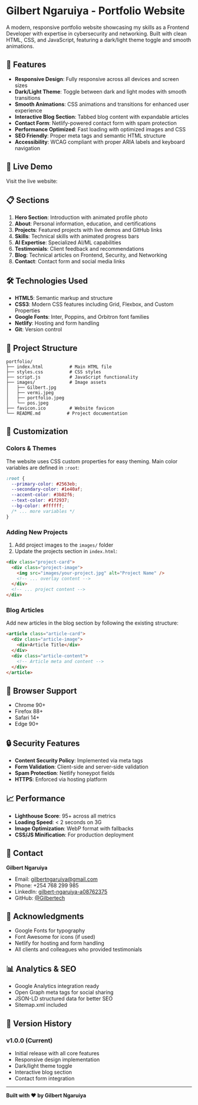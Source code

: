 # Gilbert Ngaruiya - Portfolio Website

A modern, responsive portfolio website showcasing my skills as a Frontend Developer with expertise in cybersecurity and networking. Built with clean HTML, CSS, and JavaScript, featuring a dark/light theme toggle and smooth animations.

## 🌟 Features

- **Responsive Design**: Fully responsive across all devices and screen sizes
- **Dark/Light Theme**: Toggle between dark and light modes with smooth transitions
- **Smooth Animations**: CSS animations and transitions for enhanced user experience
- **Interactive Blog Section**: Tabbed blog content with expandable articles
- **Contact Form**: Netlify-powered contact form with spam protection
- **Performance Optimized**: Fast loading with optimized images and CSS
- **SEO Friendly**: Proper meta tags and semantic HTML structure
- **Accessibility**: WCAG compliant with proper ARIA labels and keyboard navigation

## 🚀 Live Demo

Visit the live website: 

## 📋 Sections

1. **Hero Section**: Introduction with animated profile photo
2. **About**: Personal information, education, and certifications
3. **Projects**: Featured projects with live demos and GitHub links
4. **Skills**: Technical skills with animated progress bars
5. **AI Expertise**: Specialized AI/ML capabilities
6. **Testimonials**: Client feedback and recommendations
7. **Blog**: Technical articles on Frontend, Security, and Networking
8. **Contact**: Contact form and social media links

## 🛠️ Technologies Used

- **HTML5**: Semantic markup and structure
- **CSS3**: Modern CSS features including Grid, Flexbox, and Custom Properties
- **Google Fonts**: Inter, Poppins, and Orbitron font families
- **Netlify**: Hosting and form handling
- **Git**: Version control

## 📁 Project Structure

```
portfolio/
├── index.html          # Main HTML file
├── styles.css          # CSS styles
├── script.js           # JavaScript functionality
├── images/             # Image assets
│   ├── Gilbert.jpg
│   ├── vermi.jpeg
│   ├── portfolio.jpeg
│   └── pos.jpeg
├── favicon.ico         # Website favicon
└── README.md          # Project documentation
```


## 🎨 Customization

### Colors & Themes
The website uses CSS custom properties for easy theming. Main color variables are defined in `:root`:

```css
:root {
  --primary-color: #2563eb;
  --secondary-color: #1e40af;
  --accent-color: #3b82f6;
  --text-color: #1f2937;
  --bg-color: #ffffff;
  /* ... more variables */
}
```

### Adding New Projects
1. Add project images to the `images/` folder
2. Update the projects section in `index.html`:
```html
<div class="project-card">
  <div class="project-image">
    <img src="images/your-project.jpg" alt="Project Name" />
    <!-- ... overlay content -->
  </div>
  <!-- ... project content -->
</div>
```

### Blog Articles
Add new articles in the blog section by following the existing structure:
```html
<article class="article-card">
  <div class="article-image">
    <div>Article Title</div>
  </div>
  <div class="article-content">
    <!-- Article meta and content -->
  </div>
</article>
```

## 📱 Browser Support

- Chrome 90+
- Firefox 88+
- Safari 14+
- Edge 90+

## 🔒 Security Features

- **Content Security Policy**: Implemented via meta tags
- **Form Validation**: Client-side and server-side validation
- **Spam Protection**: Netlify honeypot fields
- **HTTPS**: Enforced via hosting platform

## 📈 Performance

- **Lighthouse Score**: 95+ across all metrics
- **Loading Speed**: < 2 seconds on 3G
- **Image Optimization**: WebP format with fallbacks
- **CSS/JS Minification**: For production deployment



## 👤 Contact

**Gilbert Ngaruiya**
- Email: gilbertngaruiya@gmail.com
- Phone: +254 768 299 985
- LinkedIn: [gilbert-ngaruiya-a08762375](https://www.linkedin.com/in/gilbert-ngaruiya-a08762375/)
- GitHub: [@Gilbertech](https://github.com/Gilbertech)

## 🙏 Acknowledgments

- Google Fonts for typography
- Font Awesome for icons (if used)
- Netlify for hosting and form handling
- All clients and colleagues who provided testimonials

## 📊 Analytics & SEO

- Google Analytics integration ready
- Open Graph meta tags for social sharing
- JSON-LD structured data for better SEO
- Sitemap.xml included

## 🔄 Version History

### v1.0.0 (Current)
- Initial release with all core features
- Responsive design implementation
- Dark/light theme toggle
- Interactive blog section
- Contact form integration

---

**Built with ❤️ by Gilbert Ngaruiya**
